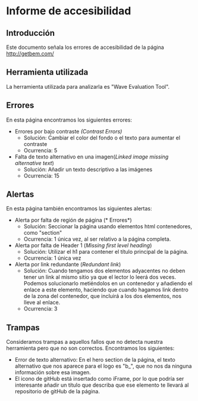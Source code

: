 # Informe de accesibilidad
## Introducción
Este documento señala los errores de accesibilidad de la página http://getbem.com/

## Herramienta utilizada
La herramienta utilizada para analizarla es "Wave Evaluation Tool".

## Errores
En esta página encontramos los siguientes errores:

 - Errores por bajo contraste *(Contrast Errors)*
     - Solución: Cambiar el color del fondo o el texto para aumentar el contraste
     - Ocurrencia: 5 
 -  Falta de texto alternativo en una imagen(*Linked image missing alternative text*)
     - Solución: Añadir un texto descriptivo a las imágenes
     - Ocurrencia: 15
## Alertas
En esta página también encontramos las siguientes alertas:
 - Alerta por falta de región de página (* Errores*)
     - Solución: Seccionar la página usando elementos html contenedores, como "section"
     - Ocurrencia: 1 única vez, al ser relativo a la página completa.
 -  Alerta por falta de Header 1 (*Missing first level heading*)
     - Solución: Utilizar el h1 para contener el título principal de la página.
     - Ocurrencia: 1 única vez
 - Alerta por link redundante (*Redundant link*)
     - Solución: Cuando tengamos dos elementos adyacentes no deben tener un link al mismo sitio ya que el lector lo leerá dos veces. Podemos solucionarlo metiéndolos en un contenedor y añadiendo el enlace a este elemento, haciendo que cuando hagamos link dentro de la zona del contenedor, que incluirá a los dos elementos, nos lleve al enlace.
     - Ocurrencia: 3
## Trampas
Consideramos trampas a aquellos fallos que no detecta nuestra herramienta pero que no son correctos. Encontramos los siguientes:
 - Error de texto alternativo: En el hero section de la página, el texto alternativo que nos aparece para el logo es "b_", que no nos da ninguna información sobre esa imagen.
 - El icono de gitHub está insertado como iFrame, por lo que podría ser interesante añadir un título que describa que ese elemento te llevará al repositorio de gitHub de la página.
